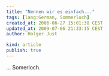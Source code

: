 ```yaml
---
title: "Nennen wir es einfach..."
tags: [lang:German, Sommerloch]
created_at: 2006-06-27 15:01:38 CEST
updated_at: 2009-07-06 21:33:15 CEST
author: Holger Just

kind: article
publish: true
---
```


... Somerloch.